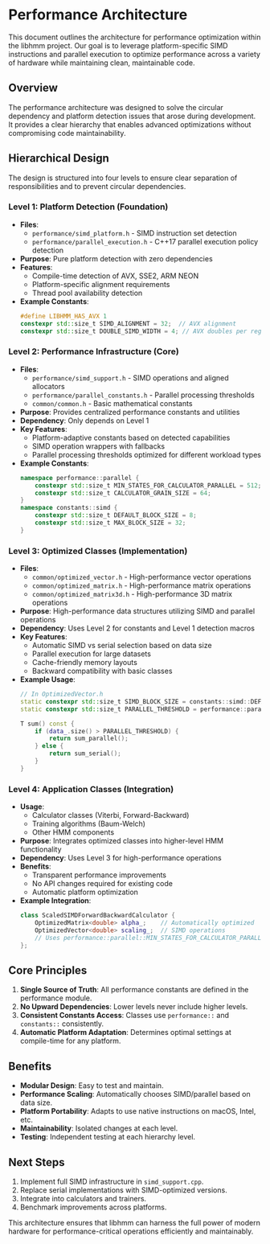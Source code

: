 # Performance Architecture

This document outlines the architecture for performance optimization within the libhmm project. Our goal is to leverage platform-specific SIMD instructions and parallel execution to optimize performance across a variety of hardware while maintaining clean, maintainable code.

## Overview

The performance architecture was designed to solve the circular dependency and platform detection issues that arose during development. It provides a clear hierarchy that enables advanced optimizations without compromising code maintainability.

## Hierarchical Design

The design is structured into four levels to ensure clear separation of responsibilities and to prevent circular dependencies.

### Level 1: Platform Detection (Foundation)
- **Files**: 
  - `performance/simd_platform.h` - SIMD instruction set detection
  - `performance/parallel_execution.h` - C++17 parallel execution policy detection
- **Purpose**: Pure platform detection with zero dependencies
- **Features**:
  - Compile-time detection of AVX, SSE2, ARM NEON
  - Platform-specific alignment requirements
  - Thread pool availability detection
- **Example Constants**:
  ```cpp
  #define LIBHMM_HAS_AVX 1
  constexpr std::size_t SIMD_ALIGNMENT = 32;  // AVX alignment
  constexpr std::size_t DOUBLE_SIMD_WIDTH = 4; // AVX doubles per register
  ```

### Level 2: Performance Infrastructure (Core)
- **Files**: 
  - `performance/simd_support.h` - SIMD operations and aligned allocators
  - `performance/parallel_constants.h` - Parallel processing thresholds
  - `common/common.h` - Basic mathematical constants
- **Purpose**: Provides centralized performance constants and utilities
- **Dependency**: Only depends on Level 1
- **Key Features**:
  - Platform-adaptive constants based on detected capabilities
  - SIMD operation wrappers with fallbacks
  - Parallel processing thresholds optimized for different workload types
- **Example Constants**:
  ```cpp
  namespace performance::parallel {
      constexpr std::size_t MIN_STATES_FOR_CALCULATOR_PARALLEL = 512;
      constexpr std::size_t CALCULATOR_GRAIN_SIZE = 64;
  }
  namespace constants::simd {
      constexpr std::size_t DEFAULT_BLOCK_SIZE = 8;
      constexpr std::size_t MAX_BLOCK_SIZE = 32;
  }
  ```

### Level 3: Optimized Classes (Implementation)
- **Files**: 
  - `common/optimized_vector.h` - High-performance vector operations
  - `common/optimized_matrix.h` - High-performance matrix operations  
  - `common/optimized_matrix3d.h` - High-performance 3D matrix operations
- **Purpose**: High-performance data structures utilizing SIMD and parallel operations
- **Dependency**: Uses Level 2 for constants and Level 1 detection macros
- **Key Features**:
  - Automatic SIMD vs serial selection based on data size
  - Parallel execution for large datasets
  - Cache-friendly memory layouts
  - Backward compatibility with basic classes
- **Example Usage**:
  ```cpp
  // In OptimizedVector.h
  static constexpr std::size_t SIMD_BLOCK_SIZE = constants::simd::DEFAULT_BLOCK_SIZE;
  static constexpr std::size_t PARALLEL_THRESHOLD = performance::parallel::MIN_WORK_PER_THREAD;
  
  T sum() const {
      if (data_.size() > PARALLEL_THRESHOLD) {
          return sum_parallel();
      } else {
          return sum_serial();
      }
  }
  ```

### Level 4: Application Classes (Integration)
- **Usage**: 
  - Calculator classes (Viterbi, Forward-Backward)
  - Training algorithms (Baum-Welch)
  - Other HMM components
- **Purpose**: Integrates optimized classes into higher-level HMM functionality
- **Dependency**: Uses Level 3 for high-performance operations
- **Benefits**:
  - Transparent performance improvements
  - No API changes required for existing code
  - Automatic platform optimization
- **Example Integration**:
  ```cpp
  class ScaledSIMDForwardBackwardCalculator {
      OptimizedMatrix<double> alpha_;    // Automatically optimized
      OptimizedVector<double> scaling_;  // SIMD operations
      // Uses performance::parallel::MIN_STATES_FOR_CALCULATOR_PARALLEL
  };
  ```

## Core Principles

1. **Single Source of Truth**: All performance constants are defined in the performance module.
2. **No Upward Dependencies**: Lower levels never include higher levels.
3. **Consistent Constants Access**: Classes use `performance::` and `constants::` consistently.
4. **Automatic Platform Adaptation**: Determines optimal settings at compile-time for any platform.

## Benefits

- **Modular Design**: Easy to test and maintain.
- **Performance Scaling**: Automatically chooses SIMD/parallel based on data size.
- **Platform Portability**: Adapts to use native instructions on macOS, Intel, etc.
- **Maintainability**: Isolated changes at each level.
- **Testing**: Independent testing at each hierarchy level.

## Next Steps

1. Implement full SIMD infrastructure in `simd_support.cpp`.
2. Replace serial implementations with SIMD-optimized versions.
3. Integrate into calculators and trainers.
4. Benchmark improvements across platforms.

This architecture ensures that libhmm can harness the full power of modern hardware for performance-critical operations efficiently and maintainably.
